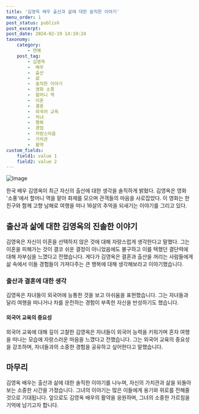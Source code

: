 ```yaml
---
title: '김영옥 배우 출산과 삶에 대한 솔직한 이야기'
menu_order: 1
post_status: publish
post_excerpt: 
post_date: 2024-02-19 14:19:24
taxonomy:
    category:
        - 연예
    post_tag:
        - 김영옥
        -  배우
        -  출산
        -  삶
        -  솔직한 이야기
        -  영화 소풍
        -  할머니 역
        -  이혼
        -  결혼
        -  외국어 교육
        -  자녀
        -  행복
        -  경험
        -  자랑스러움
        -  가치관
        -  활약
custom_fields:
    field1: value 1
    field2: value 2
---
```


![Image](https://ssl.pstatic.net/mimgnews/image/117/2024/02/14/0003806341_001_20240214070103558.jpg?type=w540)

한국 배우 김영옥이 최근 자신의 출산에 대한 생각을 솔직하게 밝혔다. 김영옥은 영화 '소풍'에서 할머니 역을 맡아 화제를 모으며 관객들의 마음을 사로잡았다. 이 영화는 한 친구와 함께 고향 남해로 여행을 떠나 16살의 추억을 되새기는 이야기를 그리고 있다.
## 출산과 삶에 대한 김영옥의 진솔한 이야기
김영옥은 자신이 이혼을 선택하지 않은 것에 대해 자랑스럽게 생각한다고 말했다. 그는 이혼을 피해가는 것이 결코 쉬운 결정이 아니었음에도 불구하고 이를 택했던 결단력에 대해 자부심을 느꼈다고 전했습니다. 게다가 김영옥은 결혼과 출산을 꺼리는 사람들에게 삶 속에서 이들 경험들이 가져다주는 큰 행복에 대해 생각해보라고 이야기했습니다.
### 출산과 결혼에 대한 생각
김영옥은 자녀들이 외국어에 능통한 것을 보고 아쉬움을 표현했습니다. 그는 자녀들과 달리 여행을 떠나거나 차를 운전하는 경험이 부족한 자신을 반성하기도 했습니다. 
#### 외국어 교육의 중요성
외국어 교육에 대해 깊이 고찰한 김영옥은 자녀들이 외국어 능력을 키워가며 혼자 여행을 떠나는 모습에 자랑스러운 마음을 느꼈다고 전했습니다. 그는 외국어 교육의 중요성을 강조하며, 자녀들과의 소중한 경험을 공유하고 싶어한다고 말했습니다.
## 마무리
김영옥 배우는 출산과 삶에 대한 솔직한 이야기를 나누며, 자신의 가치관과 삶을 되돌아보는 소중한 시간을 가졌습니다. 그녀의 이야기는 많은 이들에게 용기와 위로를 전해줄 것으로 기대됩니다. 앞으로도 김영옥 배우의 활약을 응원하며, 그녀의 소중한 가르침을 기억에 남기고자 합니다.
